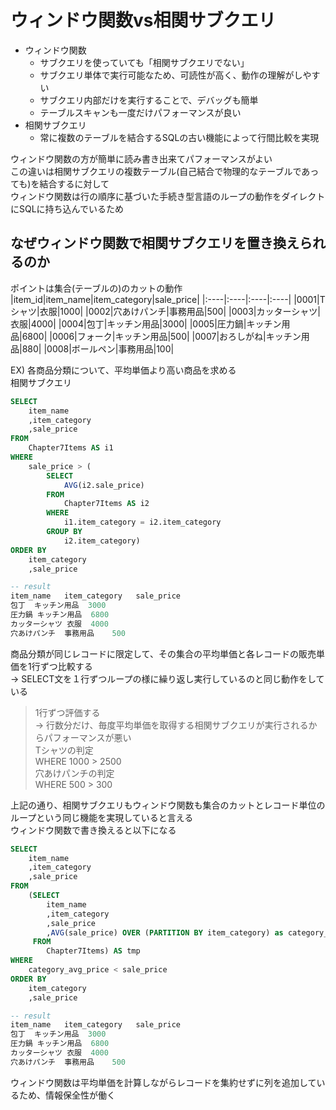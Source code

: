 # ウィンドウ関数vs相関サブクエリ
- ウィンドウ関数
  - サブクエリを使っていても「相関サブクエリでない」
  - サブクエリ単体で実行可能なため、可読性が高く、動作の理解がしやすい
  - サブクエリ内部だけを実行することで、デバッグも簡単
  - テーブルスキャンも一度だけパフォーマンスが良い
- 相関サブクエリ
  - 常に複数のテーブルを結合するSQLの古い機能によって行間比較を実現
 
ウィンドウ関数の方が簡単に読み書き出来てパフォーマンスがよい  
この違いは相関サブクエリの複数テーブル(自己結合で物理的なテーブルであっても)を結合するに対して  
ウィンドウ関数は行の順序に基づいた手続き型言語のループの動作をダイレクトにSQLに持ち込んでいるため  

## なぜウィンドウ関数で相関サブクエリを置き換えられるのか
ポイントは集合(テーブルの)のカットの動作
|item_id|item_name|item_category|sale_price|
|:----|:----|:----|:----|
|0001|Tシャツ|衣服|1000|
|0002|穴あけパンチ|事務用品|500|
|0003|カッターシャツ|衣服|4000|
|0004|包丁|キッチン用品|3000|
|0005|圧力鍋|キッチン用品|6800|
|0006|フォーク|キッチン用品|500|
|0007|おろしがね|キッチン用品|880|
|0008|ボールペン|事務用品|100|

EX) 各商品分類について、平均単価より高い商品を求める  
相関サブクエリ  
``` sql
SELECT
	item_name
	,item_category
	,sale_price
FROM
	Chapter7Items AS i1
WHERE
	sale_price > (
		SELECT
			AVG(i2.sale_price)
		FROM
			Chapter7Items AS i2
		WHERE
			i1.item_category = i2.item_category
		GROUP BY
			i2.item_category)
ORDER BY
	item_category
	,sale_price

-- result
item_name	item_category	sale_price
包丁	キッチン用品	3000
圧力鍋	キッチン用品	6800
カッターシャツ	衣服	4000
穴あけパンチ	事務用品	500
```
商品分類が同じレコードに限定して、その集合の平均単価と各レコードの販売単価を1行ずつ比較する  
-> SELECT文を１行ずつループの様に繰り返し実行しているのと同じ動作をしている
> 1行ずつ評価する  
> -> 行数分だけ、毎度平均単価を取得する相関サブクエリが実行されるからパフォーマンスが悪い  
> Tシャツの判定  
> WHERE 1000 > 2500  
> 穴あけパンチの判定  
> WHERE 500 > 300

上記の通り、相関サブクエリもウィンドウ関数も集合のカットとレコード単位のループという同じ機能を実現していると言える  
ウィンドウ関数で書き換えると以下になる
``` sql
SELECT
	item_name
	,item_category
	,sale_price
FROM
	(SELECT
		item_name
		,item_category
		,sale_price
		,AVG(sale_price) OVER (PARTITION BY item_category) as category_avg_price
	 FROM
		Chapter7Items) AS tmp
WHERE
	category_avg_price < sale_price
ORDER BY
	item_category
	,sale_price

-- result
item_name	item_category	sale_price
包丁	キッチン用品	3000
圧力鍋	キッチン用品	6800
カッターシャツ	衣服	4000
穴あけパンチ	事務用品	500
```
ウィンドウ関数は平均単価を計算しながらレコードを集約せずに列を追加しているため、情報保全性が働く  
